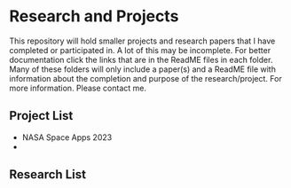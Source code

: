 # Research and Projects

This repository will hold smaller projects and research papers that I have completed or participated in.
A lot of this may be incomplete. For better documentation click the links that are in the ReadME files in each folder.
Many of these folders will only include a paper(s) and a ReadME file with information about the
completion and purpose of the research/project.
For more information. Please contact me.

## Project List
* NASA Space Apps 2023
* 

## Research List
